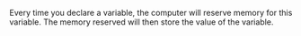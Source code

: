 Every time you declare a variable, the computer will reserve memory for this variable. The memory reserved will then store the value of the variable.

